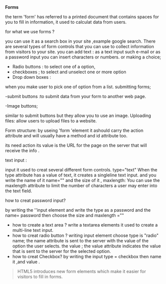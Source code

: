 **Forms**

the term 'form' has referred to a printed document that contains spaces for you to fill in information, it used to calculat data from users.

for what we use forms ?

you can use it as a search box in your site ,example google search.
There are several types of form controls that
you can use to collect information from visitors to your site.
you can add text : as a text input such e-mail
or as a password input you can insert characters or numbers.
or making a choice;
- Radio buttons : to select one of a option,
- checkboxes ; to select and unselect one or more option 
- Drop down boxes :

 when you make user to pick one of option from a list.
submitting forms;

-submit buttons :to submit data from your form to another web page.

-Image buttons;

similar to submit buttons but they allow you to use an image.
Uploading files: allow users to upload files to a website.

Form structure:
by useing 'form 'element  it ashould carry the action attribute and will usually have a method and id attribute too.

its need action its value is the URL for the page on the server that will receive the info .

 text input : 

 input it used to creat several different form controls.
type="text"
When the type attribute has a value of text, it creates a singleline text input.
and you write the name of it name="" and the size of it ,
 maxlength: You can use the maxlength attribute to limit the number of characters a user may enter into the text field.

how to creat password input?

by writing the ''input element and write the type as a password and the name= password then choose the size and maxlength =""
- how to create a text area ?
write a textarea elements it used to create a multi-line text input.
- how to creat radio button ?
writing input element choose type is "radio"
name; the name attribute is sent to the server with the value of the option the user selects.
the value ; the value attribute indicates
the value that is sent to the server for the selected option.
- how to creat Checkbox?
by writing the input type = checkbox then name it ,and value .

>HTML5 introduces new form elements which make it
easier for visitors to fill in forms.